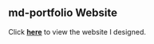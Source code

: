 ## md-portfolio Website

Click **[here](https://officialmd.github.io/md-portfolio-website/)** to view the website I designed.
